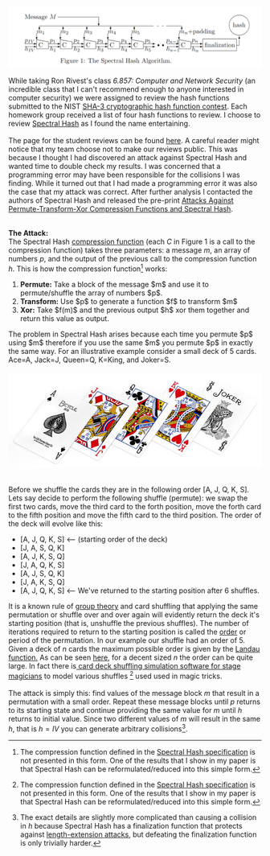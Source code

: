 

<p><img alt="" border="0" src="figs/shash.png" width="700"/></p>&#13;

While taking Ron Rivest's class<span class="Apple-style-span"><em> 6.857: Computer and Network Security </em>(an incredible class that I can't recommend enough to anyone interested in computer security) we were assigned to review the hash functions submitted to the NIST <a href="http://en.wikipedia.org/wiki/NIST_hash_function_competition">SHA-3 cryptographic hash function contest</a>. Each homework group received a list of four hash functions to review. I choose to review <a href="http://en.wikipedia.org/wiki/Spectral_Hash">Spectral Hash</a> as I found the name entertaining.<br /><br />The page for the student reviews can be found <a href="http://courses.csail.mit.edu/6.857/2009/sha3.html">here</a>. A careful reader might notice that my team choose not to make our reviews public. This was because I thought I had discovered an attack against Spectral Hash and wanted time to double check my results. I was concerned that a programming error may have been responsible for the collisions I was finding. While it turned out that I had made a programming error it was also the case that my attack was correct. After further analysis I contacted the authors of Spectral Hash and released the pre-print <a href="http://www.blogger.com/Attacks%20Against%20Permute-Transform-Xor%20Compression%20Functions%20and%20Spectral%20Hash">Attacks Against Permute-Transform-Xor Compression Functions and Spectral Hash</a>.<br /><br />

<strong>The Attack:</strong><br />The Spectral Hash <a href="http://en.wikipedia.org/wiki/Merkle%E2%80%93Damg%C3%A5rd_construction">compression function</a> (each $C$ in Figure 1 is a call to the compression function) takes three parameters: a message $m$, an array of numbers $p$, and the output of the previous call to the compression function $h$. This is how the compression function[^1] works:


<ol><li><span class="Apple-style-span"><strong>Permute:</strong> Take a block of the message $m$ and use it to permute/shuffle the array of numbers $p$.</span></li>&#13;
<li><span class="Apple-style-span"><strong>Transform:</strong> Use $p$ to generate a function $f$ to transform $m$</span></li>&#13;
<li><span class="Apple-style-span"><strong>Xor:</strong> Take $f(m)$ and the previous output $h$ xor them together and return this value as output.</span></li>&#13;
</ol><p><span class="Apple-style-span">The problem in Spectral Hash arises because each time you permute $p$ using $m$ therefore if you use the same $m$ you permute $p$ in exactly the same way. For an illustrative example consider a small deck of 5 cards. Ace=A, Jack=J, Queen=Q, K=King, and Joker=S.<br /><br />
<img alt="" border="0" src="figs/640px-Bicycle-playing-cards.jpg" />

<br />Before we shuffle the cards they are in the following order [A, J, Q, K, S]. Lets say decide to perform the following shuffle (permute): we swap the first two cards, move the third card to the forth position, move the forth card to the fifth position and move the fifth card to the third position. The order of the deck will evolve like this:</span><br /><span class="Apple-style-span"></span></p>&#13;
<ul><li>[A, J, Q, K, S] &lt;-- (starting order of the deck)</li>&#13;
<li>[J, A, S, Q, K]</li>&#13;
<li>[A, J, K, S, Q]</li>&#13;
<li>[J, A, Q, K, S]</li>&#13;
<li>[A, J, S, Q, K]</li>&#13;
<li>[J, A, K, S, Q]</li>&#13;
<li>[A, J, Q, K, S] &lt;-- We've returned to the starting position after 6 shuffles.</li>&#13;
</ul>

It is a known rule of <a href="http://en.wikipedia.org/wiki/Group_theory">group theory</a> and card shuffling that applying the same permutation or shuffle over and over again will evidently return the deck it's starting position (that is, unshuffle the previous shuffles). The number of iterations required to return to the starting position is called the <a href="http://en.wikipedia.org/wiki/Order_(group_theory)">order</a> or period of the permutation. In our example our shuffle had an order of 5. Given a deck of $n$ cards the maximum possible order is given by the <a href="http://en.wikipedia.org/wiki/Landau's_function">Landau function.</a> As can be seen <a href="http://oeis.org/A000793">here</a>, for a decent sized $n$ the order can be quite large. In fact there is<a href="http://www.stackview.com/"> card deck shuffling simulation software for stage magicians</a> to model various shuffles [^1] used used in magic tricks.<br /><br />The attack is simply this: find values of the message block $m$ that result in a permutation with a small order. Repeat these message blocks until $p$ returns to its starting state and continue providing the same value for $m$ until $h$ returns to initial value. Since two different values of $m$ will result in the same $h$, that is $h=IV$ you can generate arbitrary collisions[^2].

[^1]: The compression function defined in the [Spectral Hash specification](http://www.cs.ucsb.edu/~koc/shash/sHash.pdf) is not presented in this form. One of the results that I show in my paper is that Spectral Hash can be reformulated/reduced into this simple form. 

[^2]: The exact details are slightly more complicated than causing a collision in $h$ because Spectral Hash has a finalization function that protects against [length-extension attacks](http://www.vnsecurity.net/t/length-extension-attack/), but defeating the finalization function is only trivially harder.


